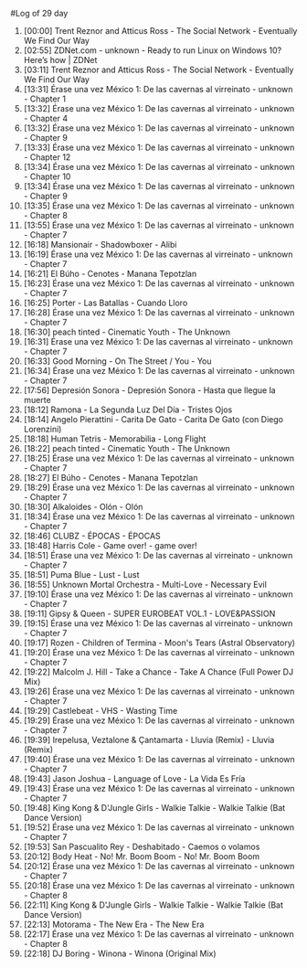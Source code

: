 #Log of 29 day

1. [00:00] Trent Reznor and Atticus Ross - The Social Network - Eventually We Find Our Way
1. [02:55] ZDNet.com - unknown - Ready to run Linux on Windows 10? Here’s how | ZDNet
1. [03:11] Trent Reznor and Atticus Ross - The Social Network - Eventually We Find Our Way
1. [13:31] Érase una vez México 1: De las cavernas al virreinato - unknown - Chapter 1
1. [13:32] Érase una vez México 1: De las cavernas al virreinato - unknown - Chapter 4
1. [13:32] Érase una vez México 1: De las cavernas al virreinato - unknown - Chapter 9
1. [13:33] Érase una vez México 1: De las cavernas al virreinato - unknown - Chapter 12
1. [13:34] Érase una vez México 1: De las cavernas al virreinato - unknown - Chapter 10
1. [13:34] Érase una vez México 1: De las cavernas al virreinato - unknown - Chapter 9
1. [13:35] Érase una vez México 1: De las cavernas al virreinato - unknown - Chapter 8
1. [13:55] Érase una vez México 1: De las cavernas al virreinato - unknown - Chapter 7
1. [16:18] Mansionair - Shadowboxer - Alibi
1. [16:19] Érase una vez México 1: De las cavernas al virreinato - unknown - Chapter 7
1. [16:21] El Búho - Cenotes - Manana Tepotzlan
1. [16:23] Érase una vez México 1: De las cavernas al virreinato - unknown - Chapter 7
1. [16:25] Porter - Las Batallas - Cuando Lloro
1. [16:28] Érase una vez México 1: De las cavernas al virreinato - unknown - Chapter 7
1. [16:30] peach tinted - Cinematic Youth - The Unknown
1. [16:31] Érase una vez México 1: De las cavernas al virreinato - unknown - Chapter 7
1. [16:33] Good Morning - On The Street / You - You
1. [16:34] Érase una vez México 1: De las cavernas al virreinato - unknown - Chapter 7
1. [17:56] Depresión Sonora - Depresión Sonora - Hasta que llegue la muerte
1. [18:12] Ramona - La Segunda Luz Del Día - Tristes Ojos
1. [18:14] Angelo Pierattini - Carita De Gato - Carita De Gato (con Diego Lorenzini)
1. [18:18] Human Tetris - Memorabilia - Long Flight
1. [18:22] peach tinted - Cinematic Youth - The Unknown
1. [18:25] Érase una vez México 1: De las cavernas al virreinato - unknown - Chapter 7
1. [18:27] El Búho - Cenotes - Manana Tepotzlan
1. [18:29] Érase una vez México 1: De las cavernas al virreinato - unknown - Chapter 7
1. [18:30] Alkaloides - Olón - Olón
1. [18:34] Érase una vez México 1: De las cavernas al virreinato - unknown - Chapter 7
1. [18:46] CLUBZ - ÉPOCAS - ÉPOCAS
1. [18:48] Harris Cole - Game over! - game over!
1. [18:51] Érase una vez México 1: De las cavernas al virreinato - unknown - Chapter 7
1. [18:51] Puma Blue - Lust - Lust
1. [18:55] Unknown Mortal Orchestra - Multi-Love - Necessary Evil
1. [19:10] Érase una vez México 1: De las cavernas al virreinato - unknown - Chapter 7
1. [19:11] Gipsy & Queen - SUPER EUROBEAT VOL.1 - LOVE&PASSION
1. [19:15] Érase una vez México 1: De las cavernas al virreinato - unknown - Chapter 7
1. [19:17] Rozen - Children of Termina - Moon's Tears (Astral Observatory)
1. [19:20] Érase una vez México 1: De las cavernas al virreinato - unknown - Chapter 7
1. [19:22] Malcolm J. Hill - Take a Chance - Take A Chance (Full Power DJ Mix)
1. [19:26] Érase una vez México 1: De las cavernas al virreinato - unknown - Chapter 7
1. [19:29] Castlebeat - VHS - Wasting Time
1. [19:29] Érase una vez México 1: De las cavernas al virreinato - unknown - Chapter 7
1. [19:39] Irepelusa, Veztalone & Çantamarta - Lluvia (Remix) - Lluvia (Remix)
1. [19:40] Érase una vez México 1: De las cavernas al virreinato - unknown - Chapter 7
1. [19:43] Jason Joshua - Language of Love - La Vida Es Fría
1. [19:43] Érase una vez México 1: De las cavernas al virreinato - unknown - Chapter 7
1. [19:48] King Kong & D'Jungle Girls - Walkie Talkie - Walkie Talkie (Bat Dance Version)
1. [19:52] Érase una vez México 1: De las cavernas al virreinato - unknown - Chapter 7
1. [19:53] San Pascualito Rey - Deshabitado - Caemos o volamos
1. [20:12] Body Heat - No! Mr. Boom Boom - No! Mr. Boom Boom
1. [20:12] Érase una vez México 1: De las cavernas al virreinato - unknown - Chapter 7
1. [20:18] Érase una vez México 1: De las cavernas al virreinato - unknown - Chapter 8
1. [22:11] King Kong & D'Jungle Girls - Walkie Talkie - Walkie Talkie (Bat Dance Version)
1. [22:13] Motorama - The New Era - The New Era
1. [22:17] Érase una vez México 1: De las cavernas al virreinato - unknown - Chapter 8
1. [22:18] DJ Boring - Winona - Winona (Original Mix)

